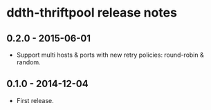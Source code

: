 ddth-thriftpool release notes
=============================

0.2.0 - 2015-06-01
------------------
- Support multi hosts & ports with new retry policies: round-robin & random.


0.1.0 - 2014-12-04
------------------
- First release.
